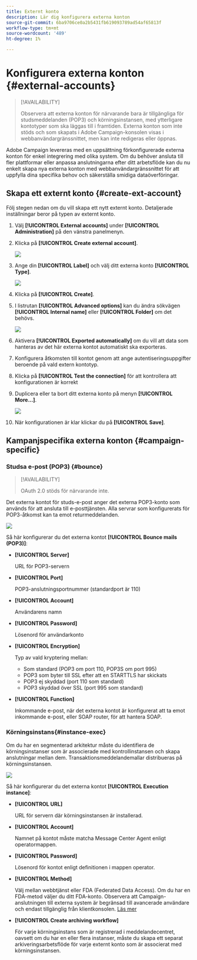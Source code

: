 ```yaml
---
title: Externt konto
description: Lär dig konfigurera externa konton
source-git-commit: 6ba9706ce0a2b5431fb619093789ad54af65813f
workflow-type: tm+mt
source-wordcount: '489'
ht-degree: 1%

---
```


# Konfigurera externa konton {#external-accounts}

>[!AVAILABILITY]
>
> Observera att externa konton för närvarande bara är tillgängliga för studsmeddelanden (POP3) och körningsinstansen, med ytterligare kontotyper som ska läggas till i framtiden.
> Externa konton som inte stöds och som skapats i Adobe Campaign-konsolen visas i webbanvändargränssnittet, men kan inte redigeras eller öppnas.

Adobe Campaign levereras med en uppsättning förkonfigurerade externa konton för enkel integrering med olika system. Om du behöver ansluta till fler plattformar eller anpassa anslutningarna efter ditt arbetsflöde kan du nu enkelt skapa nya externa konton med webbanvändargränssnittet för att uppfylla dina specifika behov och säkerställa smidiga dataöverföringar.

## Skapa ett externt konto {#create-ext-account}

Följ stegen nedan om du vill skapa ett nytt externt konto. Detaljerade inställningar beror på typen av externt konto.

1. Välj **[!UICONTROL External accounts]** under **[!UICONTROL Administration]** på den vänstra panelmenyn.

1. Klicka på **[!UICONTROL Create external account]**.

   ![](assets/external_account_create_1.png)

1. Ange din **[!UICONTROL Label]** och välj ditt externa konto **[!UICONTROL Type]**.

   ![](assets/external_account_create_2.png)

1. Klicka på **[!UICONTROL Create]**.

1. I listrutan **[!UICONTROL Advanced options]** kan du ändra sökvägen **[!UICONTROL Internal name]** eller **[!UICONTROL Folder]** om det behövs.

   ![](assets/external_account_create_3.png)

1. Aktivera **[!UICONTROL Exported automatically]** om du vill att data som hanteras av det här externa kontot automatiskt ska exporteras.

1. Konfigurera åtkomsten till kontot genom att ange autentiseringsuppgifter beroende på vald extern kontotyp.

1. Klicka på **[!UICONTROL Test the connection]** för att kontrollera att konfigurationen är korrekt

1. Duplicera eller ta bort ditt externa konto på menyn **[!UICONTROL More...]**.

   ![](assets/external_account_create_4.png)

1. När konfigurationen är klar klickar du på **[!UICONTROL Save]**.

## Kampanjspecifika externa konton {#campaign-specific}

### Studsa e-post (POP3) {#bounce}

>[!AVAILABILITY]
>
> OAuth 2.0 stöds för närvarande inte.

Det externa kontot för studs-e-post anger det externa POP3-konto som används för att ansluta till e-posttjänsten. Alla servrar som konfigurerats för POP3-åtkomst kan ta emot returmeddelanden.

![](assets/external_account_bounce.png)

Så här konfigurerar du det externa kontot **[!UICONTROL Bounce mails (POP3)]**:

* **[!UICONTROL Server]**

  URL för POP3-servern

* **[!UICONTROL Port]**

  POP3-anslutningsportnummer (standardport är 110)

* **[!UICONTROL Account]**

  Användarens namn

* **[!UICONTROL Password]**

  Lösenord för användarkonto

* **[!UICONTROL Encryption]**

  Typ av vald kryptering mellan:

   * Som standard (POP3 om port 110, POP3S om port 995)
   * POP3 som byter till SSL efter att en STARTTLS har skickats
   * POP3 ej skyddad (port 110 som standard)
   * POP3 skyddad över SSL (port 995 som standard)

* **[!UICONTROL Function]**

  Inkommande e-post, när det externa kontot är konfigurerat att ta emot inkommande e-post, eller SOAP router, för att hantera SOAP.

### Körningsinstans{#instance-exec}

Om du har en segmenterad arkitektur måste du identifiera de körningsinstanser som är associerade med kontrollinstansen och skapa anslutningar mellan dem. Transaktionsmeddelandemallar distribueras på körningsinstansen.

![](assets/external_account_exec.png)

Så här konfigurerar du det externa kontot **[!UICONTROL Execution instance]**:

* **[!UICONTROL URL]**

  URL för servern där körningsinstansen är installerad.

* **[!UICONTROL Account]**

  Namnet på kontot måste matcha Message Center Agent enligt operatormappen.

* **[!UICONTROL Password]**

  Lösenord för kontot enligt definitionen i mappen operator.

* **[!UICONTROL Method]**

  Välj mellan webbtjänst eller FDA (Federated Data Access).
Om du har en FDA-metod väljer du ditt FDA-konto. Observera att Campaign-anslutningen till externa system är begränsad till avancerade användare och endast tillgänglig från klientkonsolen. [Läs mer](https://experienceleague.adobe.com/en/docs/campaign/campaign-v8/connect/fda#_blank)

* **[!UICONTROL Create archiving workflow]**

  För varje körningsinstans som är registrerad i meddelandecentret, oavsett om du har en eller flera instanser, måste du skapa ett separat arkiveringsarbetsflöde för varje externt konto som är associerat med körningsinstansen.
